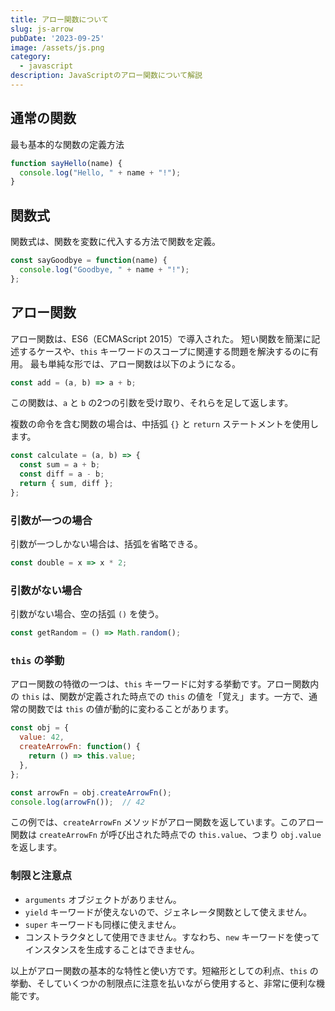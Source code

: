 ```yaml
---
title: アロー関数について
slug: js-arrow
pubDate: '2023-09-25'
image: /assets/js.png
category:
  - javascript
description: JavaScriptのアロー関数について解説
---
```

## 通常の関数

最も基本的な関数の定義方法

```js
function sayHello(name) {
  console.log("Hello, " + name + "!");
}
```

## 関数式

関数式は、関数を変数に代入する方法で関数を定義。

```js
const sayGoodbye = function(name) {
  console.log("Goodbye, " + name + "!");
};
```

## アロー関数

アロー関数は、ES6（ECMAScript 2015）で導入された。
短い関数を簡潔に記述するケースや、`this` キーワードのスコープに関連する問題を解決するのに有用。
最も単純な形では、アロー関数は以下のようになる。

```javascript
const add = (a, b) => a + b;
```

この関数は、`a` と `b` の2つの引数を受け取り、それらを足して返します。

複数の命令を含む関数の場合は、中括弧 `{}` と `return` ステートメントを使用します。

```javascript
const calculate = (a, b) => {
  const sum = a + b;
  const diff = a - b;
  return { sum, diff };
};
```

### 引数が一つの場合

引数が一つしかない場合は、括弧を省略できる。

```javascript
const double = x => x * 2;
```

### 引数がない場合

引数がない場合、空の括弧 `()` を使う。

```javascript
const getRandom = () => Math.random();
```

### `this` の挙動

アロー関数の特徴の一つは、`this` キーワードに対する挙動です。アロー関数内の `this` は、関数が定義された時点での `this` の値を「覚え」ます。一方で、通常の関数では `this` の値が動的に変わることがあります。

```javascript
const obj = {
  value: 42,
  createArrowFn: function() {
    return () => this.value;
  },
};

const arrowFn = obj.createArrowFn();
console.log(arrowFn());  // 42
```

この例では、`createArrowFn` メソッドがアロー関数を返しています。このアロー関数は `createArrowFn` が呼び出された時点での `this.value`、つまり `obj.value` を返します。

### 制限と注意点

- `arguments` オブジェクトがありません。
- `yield` キーワードが使えないので、ジェネレータ関数として使えません。
- `super` キーワードも同様に使えません。
- コンストラクタとして使用できません。すなわち、`new` キーワードを使ってインスタンスを生成することはできません。

以上がアロー関数の基本的な特性と使い方です。短縮形としての利点、`this` の挙動、そしていくつかの制限点に注意を払いながら使用すると、非常に便利な機能です。